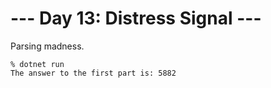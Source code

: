 # --- Day 13: Distress Signal ---

Parsing madness.

```
% dotnet run
The answer to the first part is: 5882
```
